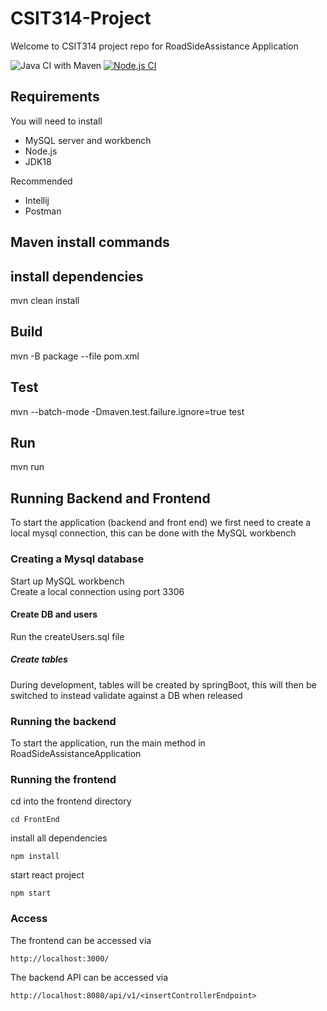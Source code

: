 # CSIT314-Project

Welcome to CSIT314 project repo for RoadSideAssistance Application

![Java CI with Maven](https://github.com/ZHIFA-CHIU/CSIT314-Project/actions/workflows/maven.yml/badge.svg)
[![Node.js CI](https://github.com/ZHIFA-CHIU/CSIT314-Project/actions/workflows/node.js.yml/badge.svg)](https://github.com/ZHIFA-CHIU/CSIT314-Project/actions/workflows/node.js.yml)
## Requirements
You will need to install
- MySQL server and workbench
- Node.js
- JDK18

Recommended
- Intellij
- Postman

## Maven install commands
## install dependencies
mvn clean install

## Build
mvn -B package --file pom.xml

## Test
mvn --batch-mode -Dmaven.test.failure.ignore=true test

## Run
mvn run

## Running Backend and Frontend

To start the application (backend and front end) we first need to create a local mysql connection, this can be done
with the MySQL workbench

### Creating a Mysql database
Start up MySQL workbench  
Create a local connection using port 3306

#### Create DB and users
Run the createUsers.sql file

##### Create tables
During development, tables will be created by springBoot, this will then be switched to instead validate against a DB
when released

### Running the backend
To start the application, run the main method in RoadSideAssistanceApplication

### Running the frontend
cd into the frontend directory  
```
cd FrontEnd
```
install all dependencies  
```
npm install  
```
start react project
```
npm start
```

### Access
The frontend can be accessed via
```
http://localhost:3000/
```
The backend API can be accessed via
```
http://localhost:8080/api/v1/<insertControllerEndpoint>
```



